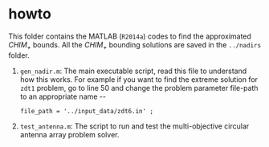 howto
======

This folder contains the MATLAB (`R2014a`) codes to find the approximated *CHIM<sub>+<sub>* bounds.
All the *CHIM<sub>+<sub>* bounding solutions are saved in the `../nadirs` folder.

1. `gen_nadir.m`: The main executable script, read this file to understand how this works. For example if you want to find the extreme solution for `zdt1` problem, go to line 50 and change the problem parameter file-path to an appropriate name --

	```matalb
	file_path = '../input_data/zdt6.in' ;
	```

2. `test_antenna.m`: The script to run and test the multi-objective circular antenna array problem solver.
